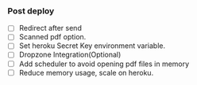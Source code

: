 ### Post deploy

* [ ] Redirect after send
* [ ] Scanned pdf option.
* [ ] Set heroku Secret Key environment variable.
* [ ] Dropzone Integration(Optional)
* [ ] Add scheduler to avoid opening pdf files in memory
* [ ] Reduce memory usage, scale on heroku.
